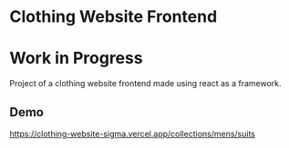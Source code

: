 
# Clothing Website Frontend
# Work in Progress
Project of a clothing website frontend made using react as a framework.

## Demo

https://clothing-website-sigma.vercel.app/collections/mens/suits
